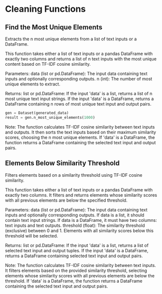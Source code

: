 # Cleaning Functions

## Find the Most Unique Elements

Extracts the n most unique elements from a list of text inputs or a DataFrame.

This function takes either a list of text inputs or a pandas DataFrame with exactly two columns
and returns a list of n text inputs with the most unique content based on TF-IDF cosine similarity.

Parameters:
data (list or pd.DataFrame): The input data containing text inputs and optionally corresponding outputs.
n (int): The number of most unique elements to extract.

Returns:
list or pd.DataFrame: If the input 'data' is a list, returns a list of n most unique text input strings. If the input 'data' is a DataFrame, returns a DataFrame containing n rows of most unique text input and output pairs.

```Python
gen = Dataset(generated_data)
result = gen.n_most_unique_elements(1000)
```

Note: The function calculates TF-IDF cosine similarity between text inputs and outputs. It then sorts the text inputs based on their maximum similarity scores, choosing the n most unique elements. If 'data' is a DataFrame, the function returns a DataFrame containing the selected text input and output pairs.

## Elements Below Similarity Threshold

Filters elements based on a similarity threshold using TF-IDF cosine similarity.

This function takes either a list of text inputs or a pandas DataFrame with exactly two columns. It filters and returns elements whose similarity scores with all previous elements are below the specified threshold.

Parameters:
data (list or pd.DataFrame): The input data containing text inputs and optionally corresponding outputs. If data is a list, it should contain text input strings. If data is a DataFrame, it must have two columns: text inputs and text outputs.
threshold (float): The similarity threshold (exclusive) between 0 and 1. Elements with all similarity scores below this threshold will be selected.

Returns:
list or pd.DataFrame: If the input 'data' is a list, returns a list of selected text input and output tuples. If the input 'data' is a DataFrame, returns a DataFrame containing selected text input and output pairs.

Note:
The function calculates TF-IDF cosine similarity between text inputs. It filters elements based on the provided similarity threshold, selecting elements whose similarity scores with all previous elements are below the threshold. If 'data' is a DataFrame, the function returns a DataFrame containing the selected text input and output pairs.

